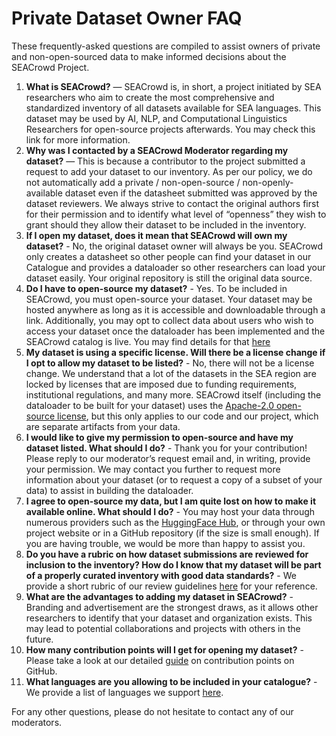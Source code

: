 # Private Dataset Owner FAQ
These frequently-asked questions are compiled to assist owners of private and non-open-sourced data to make informed decisions about the SEACrowd Project.

1. **What is SEACrowd?** — SEACrowd is, in short, a project initiated by SEA researchers who aim to create the most comprehensive and standardized inventory of all datasets available for SEA languages. This dataset may be used by AI, NLP, and Computational Linguistics Researchers for open-source projects afterwards. You may check this link for more information.
2. **Why was I contacted by a SEACrowd Moderator regarding my dataset?** — This is because a contributor to the project submitted a request to add your dataset to our inventory. As per our policy, we do not automatically add a private / non-open-source / non-openly-available dataset even if the datasheet submitted was approved by the dataset reviewers. We always strive to contact the original authors first for their permission and to identify what level of “openness” they wish to grant should they allow their dataset to be included in the inventory.
3. **If I open my dataset, does it mean that SEACrowd will own my dataset?** - No, the original dataset owner will always be you. SEACrowd only creates a datasheet so other people can find your dataset in our Catalogue and provides a dataloader so other researchers can load your dataset easily. Your original repository is still the original data source.
4. **Do I have to open-source my dataset?** - Yes. To be included in SEACrowd, you must open-source your dataset. Your dataset may be hosted anywhere as long as it is accessible and downloadable through a link. Additionally, you may opt to collect data about users who wish to access your dataset once the dataloader has been implemented and the SEACrowd catalog is live. You may find details for that [here](https://huggingface.co/docs/hub/datasets-gated)
5. **My dataset is using a specific license. Will there be a license change if I opt to allow my dataset to be listed?** - No, there will not be a license change. We understand that a lot of the datasets in the SEA region are locked by licenses that are imposed due to funding requirements, institutional regulations, and many more. SEACrowd itself (including the dataloader to be built for your dataset) uses the [Apache-2.0 open-source license](https://www.apache.org/licenses/LICENSE-2.0.html), but this only applies to our code and our project, which are separate artifacts from your data.
6. **I would like to give my permission to open-source and have my dataset listed. What should I do?** - Thank you for your contribution! Please reply to our moderator’s request email and, in writing, provide your permission. We may contact you further to request more information about your dataset (or to request a copy of a subset of your data) to assist in building the dataloader.
7. **I agree to open-source my data, but I am quite lost on how to make it available online. What should I do?** - You may host your data through numerous providers such as the [HuggingFace Hub](https://huggingface.co/datasets), or through your own project website or in a GitHub repository (if the size is small enough). If you are having trouble, we would be more than happy to assist you.
8. **Do you have a rubric on how dataset submissions are reviewed for inclusion to the inventory? How do I know that my dataset will be part of a properly curated inventory with good data standards?** - We provide a short rubric of our review guidelines [here](https://github.com/SEACrowd/seacrowd-datahub/blob/master/REVIEWING.md) for your reference.
9. **What are the advantages to adding my dataset in SEACrowd?** - Branding and advertisement are the strongest draws, as it allows other researchers to identify that your dataset and organization exists. This may lead to potential collaborations and projects with others in the future.
10. **How many contribution points will I get for opening my dataset?** - Please take a look at our detailed [guide](https://github.com/SEACrowd/seacrowd-datahub/blob/master/POINTS.md) on contribution points on GitHub.
11. **What languages are you allowing to be included in your catalogue?** - We provide a list of languages we support [here](https://github.com/SEACrowd/seacrowd-datahub/blob/master/LANGUAGES.md).

For any other questions, please do not hesitate to contact any of our moderators.

